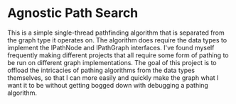 # Agnostic Path Search
This is a simple single-thread pathfinding algorithm that is separated from the graph type it operates on. The algorithm does require the data types to implement the IPathNode and IPathGraph interfaces.  I've found myself frequently making different projects that all require some form of pathing to be run on different graph implementations. The goal of this project is to offload the intricacies of pathing algorithms from the data types themselves, so that I can more easily and quickly make the graph what I want it to be without getting bogged down with debugging a pathing algorithm.